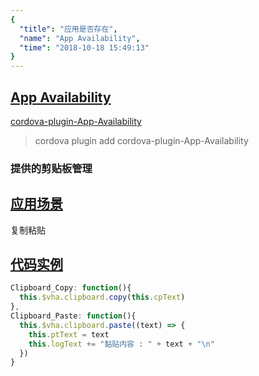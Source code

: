 ```yaml
---
{
  "title": "应用是否存在",
  "name": "App Availability",
  "time": "2018-10-18 15:49:13"
}
---
```

<!-- ------------------------------------------- -->
<section id="App-Availability">

# **[App Availability](#App-Availability)**

<p><a class="ui-r-npm" href="https://www.npmjs.com/package/cordova-plugin-App-Availability" target="_blank">cordova-plugin-App-Availability</a></p>

> cordova plugin add cordova-plugin-App-Availability

### 提供的剪贴板管理

</section>
<!-- ------------------------------------------- -->
<section id="Scenes">

## **[应用场景](#Scenes)**

复制粘贴

</section>
<!-- ------------------------------------------- -->
<section id="code">

## **[代码实例](#code)**

```javascript
Clipboard_Copy: function(){
  this.$vha.clipboard.copy(this.cpText)
},
Clipboard_Paste: function(){
  this.$vha.clipboard.paste((text) => {
    this.ptText = text
    this.logText += "黏贴内容 : " + text + "\n"
  })
}
```

</section>
<!-- ------------------------------------------- -->
